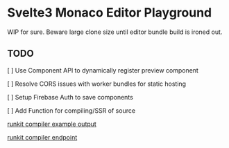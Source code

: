 # Svelte3 Monaco Editor Playground

WIP for sure. Beware large clone size until editor bundle build is ironed out.

## TODO

[ ] Use Component API to dynamically register preview component

[ ] Resolve CORS issues with worker bundles for static hosting

[ ] Setup Firebase Auth to save components

[ ] Add Function for compiling/SSR of source

[runkit compiler example output](https://runkit.com/mjgartendev/svelte-compiler)

[runkit compiler endpoint](https://svelte-compiler-qklqmrg41rrj.runkit.sh/)
